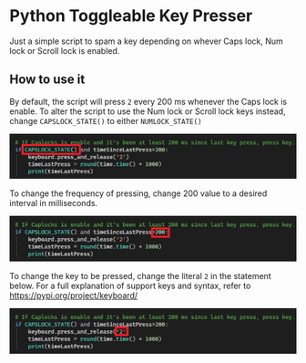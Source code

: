# Python Toggleable Key Presser

Just a simple script to spam a key depending on whever Caps lock, Num lock or Scroll lock is enabled.

## How to use it

By default, the script will press `2` every 200 ms whenever the Caps lock is enable. To alter the script to use the Num lock or Scroll lock keys instead, change `CAPSLOCK_STATE()` to either `NUMLOCK_STATE()` 

![State](toggleableKeyPresser/Assets/Images/State.jpg)

To change the frequency of pressing, change 200 value to a desired interval in milliseconds.

![Interval](toggleableKeyPresser/Assets/Images/interval.jpg)

To change the key to be pressed, change the literal `2` in the statement below. For a full explanation of support keys and syntax, refer to https://pypi.org/project/keyboard/

![Key](toggleableKeyPresser/Assets/Images/key.jpg)

